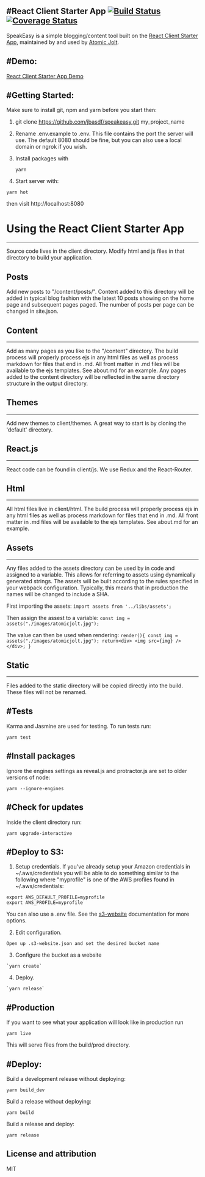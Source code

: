 #React Client Starter App [![Build Status](https://travis-ci.org/atomicjolt/react_client_starter_app.svg?branch=master)](https://travis-ci.org/atomicjolt/react_client_starter_app) [![Coverage Status](https://coveralls.io/repos/github/atomicjolt/react_client_starter_app/badge.svg?branch=coveralls)](https://coveralls.io/github/atomicjolt/react_client_starter_app?branch=coveralls)
-----------------------
SpeakEasy is a simple blogging/content tool built on the [React Client Starter App](https://github.com/atomicjolt/react_client_starter_app), maintained by and used by [Atomic Jolt](http://www.atomicjolt.com).

#Demo:
-----------------------
[React Client Starter App Demo](http://reactclientstarterapp.com.s3-website-us-east-1.amazonaws.com)

#Getting Started:
-----------------------

Make sure to install git, npm and yarn before you start then:

1. git clone https://github.com/jbasdf/speakeasy.git my_project_name
2. Rename .env.example to .env. This file contains the port the server will use.
   The default 8080 should be fine, but you can also use a local domain or ngrok if you wish.
3. Install packages with

    `yarn`

4. Start server with:

  `yarn hot`

then visit http://localhost:8080


# Using the React Client Starter App
-----------------------
Source code lives in the client directory. Modify html and js files in that directory to build your application.


## Posts
Add new posts to "/content/posts/". Content added to this directory will be added in typical blog fashion with the latest
10 posts showing on the home page and subsequent pages paged. The number of posts per page can be changed in site.json.


## Content
-----------
Add as many pages as you like to the "/content" directory. The build process will properly process ejs in any html files
as well as process markdown for files that end in .md. All front matter in .md files will be available to the ejs templates.
See about.md for an example. Any pages added to the content directory will be reflected in the same directory structure
in the output directory.


## Themes
-----------
Add new themes to client/themes. A great way to start is by cloning the 'default' directory.


## React.js
-----------
React code can be found in client/js. We use Redux and the React-Router.


## Html
-----------
All html files live in client/html. The build process will properly process ejs in any html files as well as process markdown for files that end in .md. All front matter in .md files will be available to the ejs templates. See about.md for an example.


## Assets
-----------
Any files added to the assets directory can be used by in code and assigned to a variable. This
allows for referring to assets using dynamically generated strings. The assets will be built according to
the rules specified in your webpack configuration. Typically, this means that in production the names will
be changed to include a SHA.

First importing the assets:
  `import assets from '../libs/assets';`

Then assign the assest to a variable:
  `const img = assets("./images/atomicjolt.jpg");`

The value can then be used when rendering:
  `render(){
    const img = assets("./images/atomicjolt.jpg");
    return<div>
    <img src={img} />
    </div>;
  }`


## Static
-----------
Files added to the static directory will be copied directly into the build. These files will not be renamed.


#Tests
-----------
Karma and Jasmine are used for testing. To run tests run:

  `yarn test`


#Install packages
-----------
Ignore the engines settings as reveal.js and protractor.js are set to older versions of node:

  `yarn --ignore-engines`

#Check for updates
-----------
Inside the client directory run:

  `yarn upgrade-interactive`


#Deploy to S3:
-----------------------

  1. Setup credentials. If you've already setup your Amazon credentials in ~/.aws/credentials
  you will be able to do something similar to the following where "myprofile" is one of
  the AWS profiles found in ~/.aws/credentials:

    export AWS_DEFAULT_PROFILE=myprofile
    export AWS_PROFILE=myprofile

  You can also use a .env file. See the [s3-website](https://github.com/klaemo/s3-website) documentation for more options.

  2. Edit configuration.

    Open up .s3-website.json and set the desired bucket name

  3. Configure the bucket as a website

    `yarn create`

  4. Deploy.

    `yarn release`

#Production
-----------------------
If you want to see what your application will look like in production run

  `yarn live`

This will serve files from the build/prod directory.


#Deploy:
-----------------------

  Build a development release without deploying:

  `yarn build_dev`


  Build a release without deploying:

  `yarn build`


  Build a release and deploy:

  `yarn release`


License and attribution
-----------------------
MIT